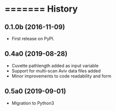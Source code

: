 =======
History
=======

0.1.0b (2016-11-09)
------------------

* First release on PyPI.

0.4a0 (2019-08-28)
-----------------

* Cuvette pathlength added as input variable
* Support for multi-scan Aviv data files added
* Minor improvements to code readability and form

0.5a0 (2019-09-01)
-----------------

* Migration to Python3
